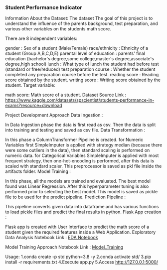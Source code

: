 ### Student Performance Indicator
Information About the Dataset:
The dataset The goal of this project is to understand the influence of the parents background, test preparation, and various other variables on the students math score.

There are 8 independent variables:

gender : Sex of a student (Male/Female)
race/ethnicity : Ethnicity of a student (Group A,B,C,D,E)
parental level of education : parents' final education (bachelor's degree,some college,master's degree,associate's degree,high school)
lunch : What type of lunch the student had before test (standard or free/reduced)
test preparation course : Whether the student completed any preparation course before the test.
reading score : Reading score obtained by the student.
writing score : Writing score obtained by the student.
Target variable:

math score: Math score of a student.
Dataset Source Link : https://www.kaggle.com/datasets/spscientist/students-performance-in-exams?resource=download




Project Development Approach
Data Ingestion :

In Data Ingestion phase the data is first read as csv.
Then the data is split into training and testing and saved as csv file.
Data Transformation :

In this phase a ColumnTransformer Pipeline is created.
for Numeric Variables first SimpleImputer is applied with strategy median (because there were some outliers in the data), then standard scaling is performed on numeric data.
for Categorical Variables SimpleImputer is applied with most frequent strategy, then one-hot-encoding is performed, after this data is scaled with standard scaler.
This preprocessor is saved as pkl file inside the artifacts folder.
Model Training :

In this phase, all the models are trained and evaluated. The best model found was Linear Regression.
After this hyperparameter tuning is also performed prior to selecting the best model.
This model is saved as pickle file to be used for the predict pipeline.
Prediction Pipeline :

This pipeline converts given data into dataframe and has various functions to load pickle files and predict the final results in python.
Flask App creation :

Flask app is created with User Interface to predict the math score of a student given the required features inside a Web Application.
Exploratory Data Analysis Notebook
Link : [EDA Notebook](https://github.com/tejak6958/Score_detection/blob/main/notebook/eda_on_data.ipynb)


Model Training Approach Notebook
Link : [Model_Training](https://github.com/tejak6958/Score_detection/blob/main/notebook/MODEL%20TRAINING.ipynb)


Usage:
1.conda create -p std python=3.8 -y
2.conda activate std/
3.pip install -r requirements.txt
4.Execute app.py
5.Access http://127.0.0.1:5000/

